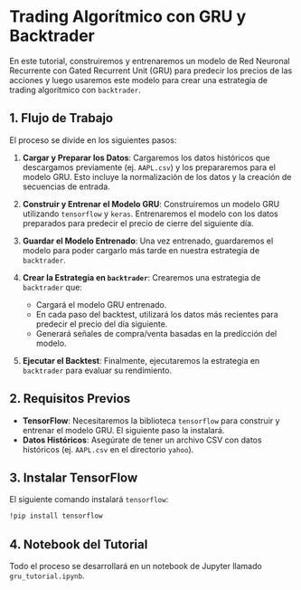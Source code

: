 # Trading Algorítmico con GRU y Backtrader

En este tutorial, construiremos y entrenaremos un modelo de Red Neuronal Recurrente con Gated Recurrent Unit (GRU) para predecir los precios de las acciones y luego usaremos este modelo para crear una estrategia de trading algorítmico con `backtrader`.

## 1. Flujo de Trabajo

El proceso se divide en los siguientes pasos:

1.  **Cargar y Preparar los Datos**: Cargaremos los datos históricos que descargamos previamente (ej. `AAPL.csv`) y los prepararemos para el modelo GRU. Esto incluye la normalización de los datos y la creación de secuencias de entrada.

2.  **Construir y Entrenar el Modelo GRU**: Construiremos un modelo GRU utilizando `tensorflow` y `keras`. Entrenaremos el modelo con los datos preparados para predecir el precio de cierre del siguiente día.

3.  **Guardar el Modelo Entrenado**: Una vez entrenado, guardaremos el modelo para poder cargarlo más tarde en nuestra estrategia de `backtrader`.

4.  **Crear la Estrategia en `backtrader`**: Crearemos una estrategia de `backtrader` que:
    *   Cargará el modelo GRU entrenado.
    *   En cada paso del backtest, utilizará los datos más recientes para predecir el precio del día siguiente.
    *   Generará señales de compra/venta basadas en la predicción del modelo.

5.  **Ejecutar el Backtest**: Finalmente, ejecutaremos la estrategia en `backtrader` para evaluar su rendimiento.

## 2. Requisitos Previos

- **TensorFlow**: Necesitaremos la biblioteca `tensorflow` para construir y entrenar el modelo GRU. El siguiente paso la instalará.
- **Datos Históricos**: Asegúrate de tener un archivo CSV con datos históricos (ej. `AAPL.csv` en el directorio `yahoo`).

## 3. Instalar TensorFlow

El siguiente comando instalará `tensorflow`:

```bash
!pip install tensorflow
```

## 4. Notebook del Tutorial

Todo el proceso se desarrollará en un notebook de Jupyter llamado `gru_tutorial.ipynb`.

